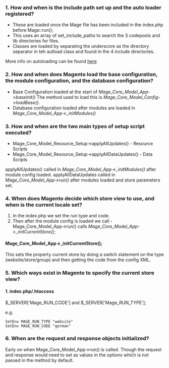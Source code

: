### 1. How and when is the include path set up and the auto loader registered?

- These are loaded once the Mage file has been included in the index.php before Mage::run();
- This uses an array of set_include_paths to search the 3 codepools and lib directories for files.
- Classes are loaded by separating the underscore as the directory separator in teh autload class and found in the 4 include directories.

More info on autoloading can be found [here](https://github.com/colinmurphy/magento-exam-notes/blob/master/1.%20Basics/1.%20Architecture/6.%20Explain%20class%20naming%20conventions%20and%20their%20relationship%20with%20the%20autoloader.md)

### 2. How and when does Magento load the base configuration, the module configuration, and the database configuration?

- Base Configuration loaded at the start of *Mage_Core_Model_App->baseInit()* The method used to load this is *Mage_Core_Model_Config->loadBase()*.
- Database configuration loaded after modules are loaded in *Mage_Core_Model_App->\_initModules()*


### 3. How and when are the two main types of setup script executed?

- Mage_Core_Model_Resource_Setup->applyAllUpdates() - Resource Scripts
- Mage_Core_Model_Resource_Setup->applyAllDataUpdates() - Data Scripts

applyAllUpdates() called in *Mage_Core_Model_App->\_initModules()* after module config loaded.
applyAllDataUpdates called in *Mage_Core_Model_App->run()* after modules loaded and store parameters set.


### 4. When does Magento decide which store view to use, and when is the current locale set?

1. In the index.php we set the run type and code.
2. Then after the module config is loaded we call - Mage_Core_Model_App->run() calls *Mage_Core_Model_App->\_initCurrentStore();*

#### Mage_Core_Model_App->\_initCurrentStore();

This sets the property current store by doing a switch statement on the type (website/store/group) and then getting the code from the config XML.


### 5. Which ways exist in Magento to specify the current store view?

#### 1. index.php/.htaccess

$\_SERVER['Mage_RUN_CODE'] and $\_SERVER['Mage_RUN_TYPE'];

e.g.

    SetEnv MAGE_RUN_TYPE "website"
    SetEnv MAGE_RUN_CODE "german"


### 6. When are the request and response objects initialized?

Early on when Mage_Core_Model_App->run() is called.
Though the request and response would need to set as values in the options which is not passed in the method by default.
